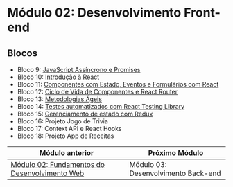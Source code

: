 # Módulo 02: Desenvolvimento Front-end

## Blocos

- Bloco 9: [JavaScript Assíncrono e Promises](./09-javascript-e-testes-assincronos/)
- Bloco 10: [Introdução à React](./10-introducao-a-react/)
- Bloco 11: [Componentes com Estado, Eventos e Formulários com React](./11-componentes-com-estado-eventos-e-formularios-com-react/)
- Bloco 12: [Ciclo de Vida de Componentes e React Router](./12-ciclo-de-vida-de-componentes-e-react-router/)
- Bloco 13: [Metodologias Ágeis](./13-metodologias-ageis/)
- Bloco 14: [Testes automatizados com React Testing Library](./14-testes-automatizados-com-react-testing-library/)
- Bloco 15: [Gerenciamento de estado com Redux](./15-gerenciamento-de-estado-com-redux/)
- Bloco 16: Projeto Jogo de Trivia
- Bloco 17: Context API e React Hooks
- Bloco 18: Projeto App de Receitas

| Módulo anterior                                                     | Próximo Módulo                      |
| ------------------------------------------------------------------- | ----------------------------------- |
| [Módulo 02: Fundamentos do Desenvolvimento Web](../01-fundamentos/) | Módulo 03: Desenvolvimento Back-end |
